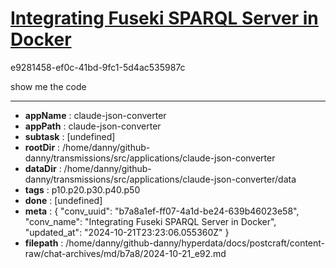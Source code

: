 # [Integrating Fuseki SPARQL Server in Docker](https://claude.ai/chat/b7a8a1ef-ff07-4a1d-be24-639b46023e58)

e9281458-ef0c-41bd-9fc1-5d4ac535987c

show me the code

---

* **appName** : claude-json-converter
* **appPath** : claude-json-converter
* **subtask** : [undefined]
* **rootDir** : /home/danny/github-danny/transmissions/src/applications/claude-json-converter
* **dataDir** : /home/danny/github-danny/transmissions/src/applications/claude-json-converter/data
* **tags** : p10.p20.p30.p40.p50
* **done** : [undefined]
* **meta** : {
  "conv_uuid": "b7a8a1ef-ff07-4a1d-be24-639b46023e58",
  "conv_name": "Integrating Fuseki SPARQL Server in Docker",
  "updated_at": "2024-10-21T23:23:06.055360Z"
}
* **filepath** : /home/danny/github-danny/hyperdata/docs/postcraft/content-raw/chat-archives/md/b7a8/2024-10-21_e92.md